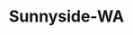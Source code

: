 ---
title: Sunnyside-WA
slug: sunnyside-wa
f_state:
- cms/state/washington.md
f_locations:
- cms/payday-loan/advance-america-2507.md
- cms/payday-loan/check-into-cash-12566.md
- cms/payday-loan/hiway-fruit-19419.md
- cms/payday-loan/kb-loan-store-19983.md
- cms/payday-loan/moneytree-21901.md
- cms/payday-loan/quick-cash-inc-25154.md
- cms/payday-loan/quik-cash-25488.md
- cms/payday-loan/rent-a-center-25954.md
- cms/payday-loan/sunnyside-cash-mart-26981.md
updated-on: '2024-05-30T13:41:28.615Z'
created-on: '2024-05-30T13:41:28.615Z'
published-on: '2024-05-30T13:54:32.469Z'
f_city: Sunnyside
layout: '[city].html'
tags: city
---